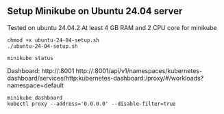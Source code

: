 ## Setup Minikube on Ubuntu 24.04 server

Tested on ubuntu 24.04.2
At least 4 GB RAM and 2 CPU core for minikube

```
chmod +x ubuntu-24-04-setup.sh
./ubuntu-24-04-setup.sh
```


```
minikube status
```

Dashboard:
http://<ip>:8001
http://<ip>:8001/api/v1/namespaces/kubernetes-dashboard/services/http:kubernetes-dashboard:/proxy/#/workloads?namespace=default

```
minikube dashboard
kubectl proxy --address='0.0.0.0' --disable-filter=true
```
